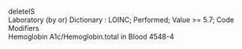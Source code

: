 
deleteIS	
Laboratory
(by or) Dictionary : LOINC; Performed; Value >= 5.7;	Code		Modifiers				
Hemoglobin A1c/Hemoglobin.total in Blood	4548-4			
